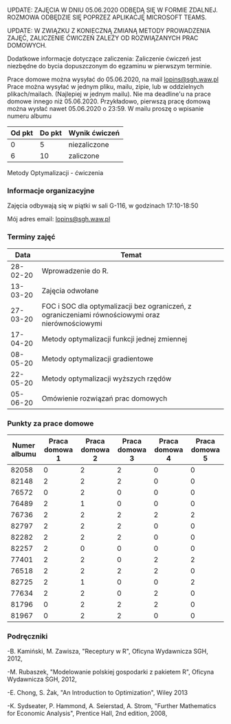 UPDATE: ZAJĘCIA W DNIU 05.06.2020 ODBĘDĄ SIĘ W FORMIE ZDALNEJ. ROZMOWA ODBĘDZIE SIĘ POPRZEZ APLIKACJĘ MICROSOFT TEAMS.

UPDATE: W ZWIĄZKU Z KONIECZNĄ ZMIANĄ METODY PROWADZENIA ZAJĘĆ, ZALICZENIE ĆWICZEŃ ZALEŻY OD ROZWIĄZANYCH PRAC DOMOWYCH.

Dodatkowe informacje dotyczące zaliczenia: 
Zaliczenie ćwiczeń jest niezbędne do bycia dopuszczonym do egzaminu w pierwszym terminie.

Prace domowe można wysyłać do 05.06.2020, na mail lopins@sgh.waw.pl
Prace można wysyłać w jednym pliku, mailu, zipie, lub w oddzielnych plikach/mailach. (Najlepiej w jednym mailu).
Nie ma deadline'u na prace domowe innego niż 05.06.2020. Przykładowo, pierwszą pracę domową można wysłać nawet 05.06.2020 o 23:59. 
W mailu proszę o wpisanie numeru albumu

| Od pkt | Do pkt |Wynik ćwiczeń |
| ---| ---| --- |
| 0  | 5 | niezaliczone |
| 6 | 10 | zaliczone |


Metody Optymalizacji - ćwiczenia

### Informacje organizacyjne

Zajęcia odbywają się w piątki w sali G-116, w godzinach 17:10-18:50

Mój adres email: lopins@sgh.waw.pl

### Terminy zajęć

| Data | Temat |
| --- | --- |
| 28-02-20 | Wprowadzenie do R.
| 13-03-20 | Zajęcia odwołane
| 27-03-20 | FOC i SOC dla optymalizacji bez ograniczeń, z ograniczeniami równościowymi oraz nierównościowymi
| 17-04-20 | Metody optymalizacji funkcji jednej zmiennej 
| 08-05-20 | Metody optymalizacji gradientowe
| 22-05-20 | Metody optymalizacji wyższych rzędów
| 05-06-20 | Omówienie rozwiązań prac domowych

### Punkty za prace domowe

| Numer albumu | Praca domowa 1 | Praca domowa 2 | Praca domowa 3 |Praca domowa 4 |Praca domowa 5 |
| --- | --- | --- |--- |--- |--- |
| 82058 | 0|2|2|0|0|
| 82148 | 2|2|2|0|0|
| 76572 | 0|2|0|0|0|
| 76489 | 2|1|0|0|0|
| 76736 | 2|2|2|2|2|
| 82797 | 2|2|2|0|0|
| 82282 | 2|2|2|0|0|
| 82257 | 2|0|0|0|0|
| 77401 | 2|2|0|2|2|
| 76518 | 2|2|2|2|0|
| 82725 | 2|1|0|0|2|
| 77634 | 2|2|0|2|0|
| 81796 | 0|2|2|2|0|
| 81967 | 0|2|2|0|0|

### Podręczniki

-B. Kamiński, M. Zawisza, "Receptury w R", Oficyna Wydawnicza SGH, 2012,

-M. Rubaszek, "Modelowanie polskiej gospodarki z pakietem R", Oficyna Wydawnicza SGH, 2012,

-E. Chong, S. Żak, "An Introduction to Optimization", Wiley 2013

-K. Sydseater, P. Hammond, A. Seierstad, A. Strom, "Further Mathematics for Economic Analysis", Prentice Hall, 2nd edition, 2008,

